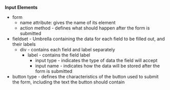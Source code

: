 **Input Elements**
* form
  * name attribute: gives the name of its element
  * action method - defines what should happen after the form is submitted
* fieldset - Umbrella containing the data for each field to be filled out, and their labels
  * div - contains each field and label separately
    * label - contains the field label
      * input type - indicates the type of data the field will accept
      * input name - indicates how the data will be stored after the form is submitted
* button type - defines the characteristics of the button used to submit the form, including the text the button should contain
